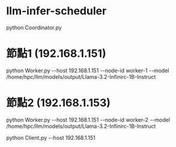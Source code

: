 # llm-infer-scheduler


python Coordinator.py

# 節點1 (192.168.1.151)
python Worker.py --host 192.168.1.151 --node-id worker-1 --model /home/hpc/llm/models/output/Llama-3.2-Infinirc-1B-Instruct

# 節點2 (192.168.1.153)
python Worker.py --host 192.168.1.151 --node-id worker-2 --model /home/hpc/llm/models/output/Llama-3.2-Infinirc-1B-Instruct

python Client.py --host 192.168.1.151
